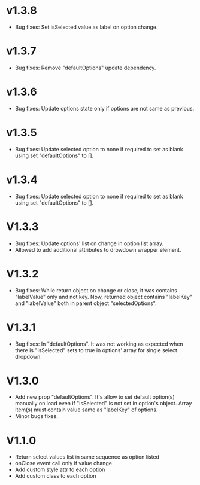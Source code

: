 # v1.3.8

- Bug fixes: Set isSelected value as label on option change.

# v1.3.7

- Bug fixes: Remove "defaultOptions" update dependency.

# v1.3.6

- Bug fixes: Update options state only if options are not same as previous.

# v1.3.5

- Bug fixes: Update selected option to none if required to set as blank using set "defaultOptions" to [].

# v1.3.4

- Bug fixes: Update selected option to none if required to set as blank using set "defaultOptions" to [].

# V1.3.3

- Bug fixes: Update options' list on change in option list array.
- Allowed to add additional attributes to drowdown wrapper element.

# V1.3.2

- Bug fixes: While return object on change or close, it was contains "labelValue" only and not key. Now, returned object contains "labelKey" and "labelValue" both in parent object "selectedOptions".

# V1.3.1

- Bug fixes: In "defaultOptions". It was not working as expected when there is "isSelected" sets to true in options' array for single select dropdown.

# V1.3.0

- Add new prop "defaultOptions". It's allow to set default option(s) manually on load even if "isSelected" is not set in option's object. Array item(s) must contain value same as "labelKey" of options.
- Minor bugs fixes.

# V1.1.0

- Return select values list in same sequence as option listed
- onClose event call only if value change
- Add custom style attr to each option
- Add custom class to each option
